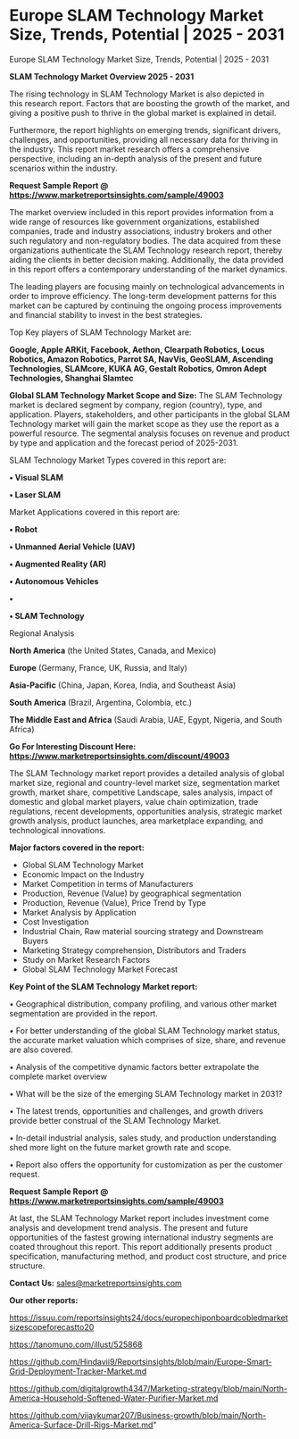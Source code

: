 # Europe SLAM Technology Market Size, Trends, Potential | 2025 - 2031
Europe SLAM Technology Market Size, Trends, Potential | 2025 - 2031

<Strong> SLAM Technology Market Overview 2025 - 2031</strong>

The rising technology in SLAM Technology Market is also depicted in this research report. Factors that are boosting the growth of the market, and giving a positive push to thrive in the global market is explained in detail.

Furthermore, the report highlights on emerging trends, significant drivers, challenges, and opportunities, providing all necessary data for thriving in the industry. This report market research offers a comprehensive perspective, including an in-depth analysis of the present and future scenarios within the industry.

<strong>Request Sample Report @ <a href=https://www.marketreportsinsights.com/sample/49003>https://www.marketreportsinsights.com/sample/49003</a></strong>

The market overview included in this report provides information from a wide range of resources like government organizations, established companies, trade and industry associations, industry brokers and other such regulatory and non-regulatory bodies. The data acquired from these organizations authenticate the SLAM Technology research report, thereby aiding the clients in better decision making. Additionally, the data provided in this report offers a contemporary understanding of the market dynamics.

The leading players are focusing mainly on technological advancements in order to improve efficiency. The long-term development patterns for this market can be captured by continuing the ongoing process improvements and financial stability to invest in the best strategies.

Top Key players of SLAM Technology Market are:

<strong>Google, Apple ARKit, Facebook, Aethon, Clearpath Robotics, Locus Robotics, Amazon Robotics, Parrot SA, NavVis, GeoSLAM, Ascending Technologies, SLAMcore, KUKA AG, Gestalt Robotics, Omron Adept Technologies, Shanghai Slamtec</strong>

<strong><b>Global SLAM Technology Market Scope and Size:</b></strong>
The SLAM Technology market is declared segment by company, region (country), type, and application. Players, stakeholders, and other participants in the global SLAM Technology market will gain the market scope as they use the report as a powerful resource. The segmental analysis focuses on revenue and product by type and application and the forecast period of 2025-2031.

SLAM Technology Market Types covered in this report are:

<strong>•  Visual SLAM

•  Laser SLAM</strong>

Market Applications covered in this report are:

<strong>•  Robot

•  Unmanned Aerial Vehicle (UAV)

•  Augmented Reality (AR)

•  Autonomous Vehicles

•  

•  SLAM Technology</strong> 

Regional Analysis

<strong>North America</strong> (the United States, Canada, and Mexico)

<strong>Europe</strong> (Germany, France, UK, Russia, and Italy)

<strong>Asia-Pacific</strong> (China, Japan, Korea, India, and Southeast Asia)

<strong>South America</strong> (Brazil, Argentina, Colombia, etc.)

<strong>The Middle East and Africa</strong> (Saudi Arabia, UAE, Egypt, Nigeria, and South Africa)

<strong>Go For Interesting Discount Here: <a href=https://www.marketreportsinsights.com/discount/49003>https://www.marketreportsinsights.com/discount/49003</a></strong>

The SLAM Technology market report provides a detailed analysis of global market size, regional and country-level market size, segmentation market growth, market share, competitive Landscape, sales analysis, impact of domestic and global market players, value chain optimization, trade regulations, recent developments, opportunities analysis, strategic market growth analysis, product launches, area marketplace expanding, and technological innovations.

<strong><b>Major factors covered in the report:</b></strong>
<ul>
  <li>Global SLAM Technology Market </li>
  <li>Economic Impact on the Industry</li>
  <li>Market Competition in terms of Manufacturers</li>
  <li>Production, Revenue (Value) by geographical segmentation</li>
  <li>Production, Revenue (Value), Price Trend by Type</li>
  <li>Market Analysis by Application</li>
  <li>Cost Investigation</li>
  <li>Industrial Chain, Raw material sourcing strategy and Downstream Buyers</li>
  <li>Marketing Strategy comprehension, Distributors and Traders</li>
  <li>Study on Market Research Factors</li>
  <li>Global SLAM Technology Market Forecast</li>
</ul>

<strong><b>Key Point of the SLAM Technology Market report:</b></strong>

• Geographical distribution, company profiling, and various other market segmentation are provided in the report.

• For better understanding of the global SLAM Technology market status, the accurate market valuation which comprises of size, share, and revenue are also covered.

• Analysis of the competitive dynamic factors better extrapolate the complete market overview

• What will be the size of the emerging SLAM Technology market in 2031?

• The latest trends, opportunities and challenges, and growth drivers provide better construal of the SLAM Technology Market.

• In-detail industrial analysis, sales study, and production understanding shed more light on the future market growth rate and scope.

• Report also offers the opportunity for customization as per the customer request.

<strong>Request Sample Report @ <a href=https://www.marketreportsinsights.com/sample/49003>https://www.marketreportsinsights.com/sample/49003</a></strong>

At last, the SLAM Technology Market report includes investment come analysis and development trend analysis. The present and future opportunities of the fastest growing international industry segments are coated throughout this report. This report additionally presents product specification, manufacturing method, and product cost structure, and price structure.

<strong>Contact Us:</strong>
sales@marketreportsinsights.com

<strong>Our other reports:</strong>

<a href=https://issuu.com/reportsinsights24/docs/europechiponboardcobledmarketsizescopeforecastto20>https://issuu.com/reportsinsights24/docs/europechiponboardcobledmarketsizescopeforecastto20</a>

<a href=https://tanomuno.com/illust/525868>https://tanomuno.com/illust/525868</a>

<a href=https://github.com/Hindavii9/Reportsinsights/blob/main/Europe-Smart-Grid-Deployment-Tracker-Market.md>https://github.com/Hindavii9/Reportsinsights/blob/main/Europe-Smart-Grid-Deployment-Tracker-Market.md</a>

<a href=https://github.com/digitalgrowth4347/Marketing-strategy/blob/main/North-America-Household-Softened-Water-Purifier-Market.md>https://github.com/digitalgrowth4347/Marketing-strategy/blob/main/North-America-Household-Softened-Water-Purifier-Market.md</a>

<a href=https://github.com/vijaykumar207/Business-growth/blob/main/North-America-Surface-Drill-Rigs-Market.md>https://github.com/vijaykumar207/Business-growth/blob/main/North-America-Surface-Drill-Rigs-Market.md</a>"
